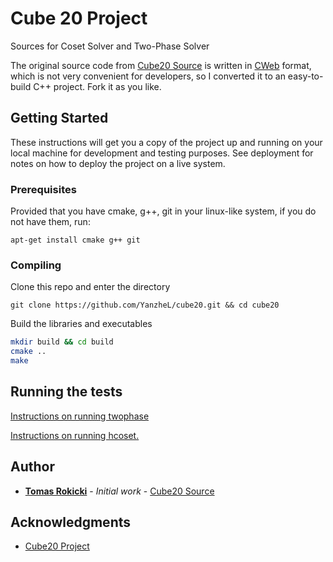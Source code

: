 # Cube 20 Project

Sources for Coset Solver and Two-Phase Solver

The original source code from [Cube20 Source](https://www.cube20.org/src) is written in [CWeb](https://www-cs-faculty.stanford.edu/~knuth/cweb.html) format, which is not very convenient for developers, so I converted it to an easy-to-build C++ project. Fork it as you like.

## Getting Started

These instructions will get you a copy of the project up and running on your local machine for development and testing purposes. See deployment for notes on how to deploy the project on a live system.

### Prerequisites

Provided that you have cmake, g++, git in your linux-like system, if you do not have them, run:

```
apt-get install cmake g++ git
```

### Compiling

Clone this repo and enter the directory

```shell
git clone https://github.com/YanzheL/cube20.git && cd cube20
```

Build the libraries and executables

```bash
mkdir build && cd build
cmake ..
make
```

## Running the tests

[Instructions on running twophase](https://www.cube20.org/src/twophase.html)

[Instructions on running hcoset.](https://www.cube20.org/src/hcoset.html)

## Author

* **[Tomas Rokicki](https://github.com/rokicki)** - *Initial work* - [Cube20 Source](https://github.com/rokicki/cube20src)

## Acknowledgments

* [Cube20 Project](https://www.cube20.org)